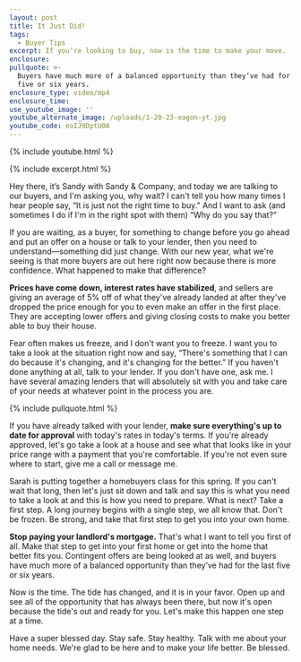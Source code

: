 ```yaml
---
layout: post
title: It Just Did!
tags:
  - Buyer Tips
excerpt: If you’re looking to buy, now is the time to make your move.
enclosure:
pullquote: >-
  Buyers have much more of a balanced opportunity than they’ve had for the last
  five or six years.
enclosure_type: video/mp4
enclosure_time:
use_youtube_image: ''
youtube_alternate_image: /uploads/1-20-23-eagon-yt.jpg
youtube_code: eoIJ9DptU0A
---
```

{% include youtube.html %}

{% include excerpt.html %}

Hey there, it’s Sandy with Sandy & Company, and today we are talking to our buyers, and I'm asking you, why wait? I can't tell you how many times I hear people say, “It is just not the right time to buy.” And I want to ask (and sometimes I do if I'm in the right spot with them) “Why do you say that?”

If you are waiting, as a buyer, for something to change before you go ahead and put an offer on a house or talk to your lender, then you need to understand—something did just change. With our new year, what we're seeing is that more buyers are out here right now because there is more confidence. What happened to make that difference?

**Prices have come down, interest rates have stabilized**, and sellers are giving an average of 5% off of what they've already landed at after they've dropped the price enough for you to even make an offer in the first place. They are accepting lower offers and giving closing costs to make you better able to buy their house.

Fear often makes us freeze, and I don't want you to freeze. I want you to take a look at the situation right now and say, “There's something that I can do because it's changing, and it's changing for the better.” If you haven't done anything at all, talk to your lender. If you don't have one, ask me. I have several amazing lenders that will absolutely sit with you and take care of your needs at whatever point in the process you are.

{% include pullquote.html %}

If you have already talked with your lender, **make sure everything's up to date for approval** with today's rates in today's terms. If you're already approved, let's go take a look at a house and see what that looks like in your price range with a payment that you're comfortable. If you're not even sure where to start, give me a call or message me.&nbsp;

Sarah is putting together a homebuyers class for this spring. If you can't wait that long, then let's just sit down and talk and say this is what you need to take a look at and this is how you need to prepare. What is next? Take a first step. A long journey begins with a single step, we all know that. Don't be frozen. Be strong, and take that first step to get you into your own home.

**Stop paying your landlord's mortgage.** That's what I want to tell you first of all. Make that step to get into your first home or get into the home that better fits you. Contingent offers are being looked at as well, and buyers have much more of a balanced opportunity than they’ve had for the last five or six years.

Now is the time. The tide has changed, and it is in your favor. Open up and see all of the opportunity that has always been there, but now it's open because the tide's out and ready for you. Let's make this happen one step at a time.&nbsp;

Have a super blessed day. Stay safe. Stay healthy. Talk with me about your home needs. We're glad to be here and to make your life better. Be blessed.